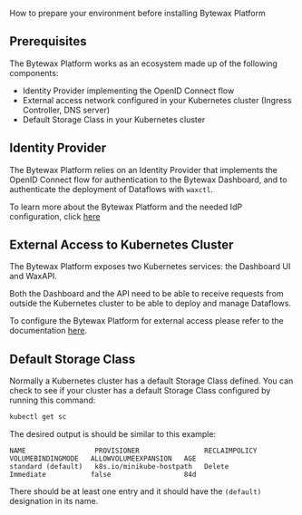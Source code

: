 How to prepare your environment before installing Bytewax Platform

## Prerequisites

The Bytewax Platform works as an ecosystem made up of the following components:

- Identity Provider implementing the OpenID Connect flow
- External access network configured in your Kubernetes cluster (Ingress Controller, DNS server)
- Default Storage Class in your Kubernetes cluster

## Identity Provider

The Bytewax Platform relies on an Identity Provider that implements the OpenID Connect flow for
authentication to the Bytewax Dashboard, and to authenticate the deployment of Dataflows with `waxctl`.

To learn more about the Bytewax Platform and the needed IdP configuration, click [here](/setup/identity-provider)

## External Access to Kubernetes Cluster

The Bytewax Platform exposes two Kubernetes services: the Dashboard UI and WaxAPI.

Both the Dashboard and the API need to be able to receive requests from outside the Kubernetes cluster
to be able to deploy and manage Dataflows.

To configure the Bytewax Platform for external access please refer to the
documentation [here](/setup/external-access).

## Default Storage Class

Normally a Kubernetes cluster has a default Storage Class defined. You can check to see if your cluster has
a default Storage Class configured by running this command:

```bash
kubectl get sc
```

The desired output is should be similar to this example:

```
NAME                 PROVISIONER                RECLAIMPOLICY   VOLUMEBINDINGMODE   ALLOWVOLUMEEXPANSION   AGE
standard (default)   k8s.io/minikube-hostpath   Delete          Immediate           false                  84d
```

There should be at least one entry and it should have the `(default)` designation in its name.
